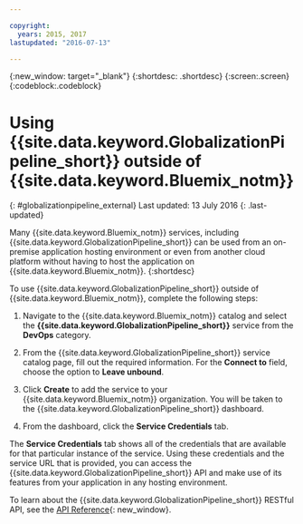 ```yaml
---

copyright:
  years: 2015, 2017
lastupdated: "2016-07-13"

---
```


{:new_window: target="_blank"}
{:shortdesc: .shortdesc}
{:screen:.screen}
{:codeblock:.codeblock}

# Using {{site.data.keyword.GlobalizationPipeline_short}} outside of {{site.data.keyword.Bluemix_notm}}
{: #globalizationpipeline_external}
Last updated: 13 July 2016
{: .last-updated}

Many {{site.data.keyword.Bluemix_notm}} services, including {{site.data.keyword.GlobalizationPipeline_short}} can be used from an on-premise application hosting environment or even from another cloud platform without having to host the application on {{site.data.keyword.Bluemix_notm}}.
{:shortdesc}

To use {{site.data.keyword.GlobalizationPipeline_short}} outside of {{site.data.keyword.Bluemix_notm}}, complete the following steps:

1. Navigate to the {{site.data.keyword.Bluemix_notm}} catalog and select the **{{site.data.keyword.GlobalizationPipeline_short}}** service from the **DevOps** category.

2. From the {{site.data.keyword.GlobalizationPipeline_short}} service catalog page, fill out the required information.  For the **Connect to** field, choose the option to **Leave unbound**.

3. Click **Create** to add the service to your {{site.data.keyword.Bluemix_notm}} organization.  You will be taken to the {{site.data.keyword.GlobalizationPipeline_short}} dashboard.

4. From the dashboard, click the **Service Credentials** tab.  

The **Service Credentials** tab shows all of the credentials that are available for that particular instance of the service.  Using these credentials and the service URL that is provided, you can access the {{site.data.keyword.GlobalizationPipeline_short}} API and make use of its features from your application in any hosting environment.

To learn about the {{site.data.keyword.GlobalizationPipeline_short}} RESTful API, see the [API Reference](https://gp-rest.ng.bluemix.net/translate/swagger/index.html){: new_window}.
